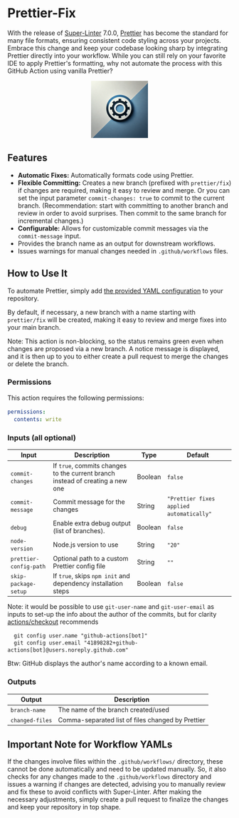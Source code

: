 # Prettier-Fix

With the release of [Super-Linter](https://github.com/super-linter/super-linter) 7.0.0, [Prettier](https://prettier.io/) has become the standard for many file formats, ensuring consistent code styling across your projects. Embrace this change and keep your codebase looking sharp by integrating Prettier directly into your workflow. While you can still rely on your favorite IDE to apply Prettier's formatting, why not automate the process with this GitHub Action using vanilla Prettier?

<p align="center">
  <img src=".github/images/social-preview.png" width="128" alt="accessibility text">
</p>

## Features

- **Automatic Fixes:** Automatically formats code using Prettier.
- **Flexible Committing:** Creates a new branch (prefixed with `prettier/fix`) if changes are required, making it easy to review and merge. Or you can set the input parameter `commit-changes: true` to commit to the current branch. (Recommendation: start with committing to another branch and review in order to avoid surprises. Then commit to the same branch for incremental changes.)
- **Configurable:** Allows for customizable commit messages via the `commit-message` input.
- Provides the branch name as an output for downstream workflows.
- Issues warnings for manual changes needed in `.github/workflows` files.

## How to Use It

To automate Prettier, simply add [the provided YAML configuration](.github/workflows/prettier-fix.yml) to your repository.

By default, if necessary, a new branch with a name starting with `prettier/fix` will be created, making it easy to review and merge fixes into your main branch.

Note: This action is non-blocking, so the status remains green even when changes are proposed via a new branch.
A notice message is displayed, and it is then up to you to either create a pull request to merge the changes or delete the branch.

### Permissions

This action requires the following permissions:

```yaml
permissions:
  contents: write
```

### Inputs (all optional)

| Input                | Description                                                                    | Type    | Default                                  |
| -------------------- | ------------------------------------------------------------------------------ | ------- | ---------------------------------------- |
| `commit-changes`     | If `true`, commits changes to the current branch instead of creating a new one | Boolean | `false`                                  |
| `commit-message`     | Commit message for the changes                                                 | String  | `"Prettier fixes applied automatically"` |
| `debug`              | Enable extra debug output (list of branches).                                                                                | Boolean | `false`                                                                                                                                                                                                                                                                                              |
| `node-version`       | Node.js version to use                                                         | String  | `"20"`                                   |
| `prettier-config-path`       | Optional path to a custom Prettier config file                                                         | String  | `""`                                   |
| `skip-package-setup` | If `true`, skips `npm init` and dependency installation steps                  | Boolean | `false`                                  |

Note: it would be possible to use `git-user-name` and `git-user-email` as inputs to set-up the info about the author of the commits, but for clarity [actions/checkout](https://github.com/actions/checkout?tab=readme-ov-file#push-a-commit-using-the-built-in-token) recommends

```
  git config user.name "github-actions[bot]"
  git config user.email "41898282+github-actions[bot]@users.noreply.github.com"
```

Btw: GitHub displays the author's name according to a known email.

### Outputs

| Output        | Description                         |
| ------------- | ----------------------------------- |
| `branch-name` | The name of the branch created/used |
| `changed-files` | Comma-separated list of files changed by Prettier |

## Important Note for Workflow YAMLs

If the changes involve files within the `.github/workflows/` directory, these cannot be done automatically and need to be updated manually.
So, it also checks for any changes made to the `.github/workflows` directory and issues a warning if changes are detected, advising you to manually review and fix these to avoid conflicts with Super-Linter.
After making the necessary adjustments, simply create a pull request to finalize the changes and keep your repository in top shape.
